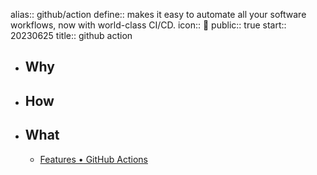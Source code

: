 alias:: github/action
define:: makes it easy to automate all your software workflows, now with world-class CI/CD.
icon:: 🔁
public:: true
start:: 20230625
title:: github action

- ## Why
- ## How
- ## What
  - [Features • GitHub Actions](https://github.com/features/actions)